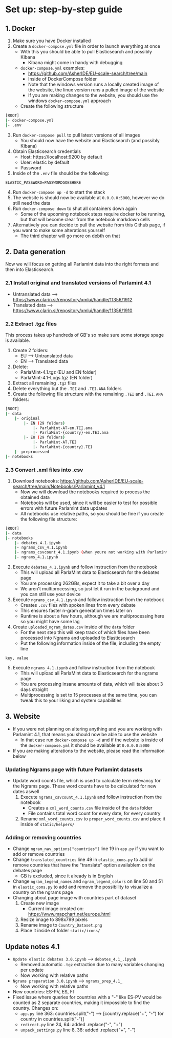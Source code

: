 # Set up: step-by-step guide

## 1. Docker
1. Make sure you have Docker installed
2. Create a `docker-compose.yml` file in order to launch everything at once
    - With this you should be able to pull Elasticsearch and possibly Kibana
        - Kibana might come in handy with debugging
    - `docker-compose.yml` examples: 
        - https://github.com/AsherIDE/EU-scale-search/tree/main
        - Inside of DockerCompose folder
        - Note that the windows version runs a locally created image of the website, the linux version runs a pulled image of the website
        - If you are making changes to the website, you should use the windows `docker-compose.yml` approach
    - Create the following structure
```sh
[ROOT]
|- docker-compose.yml
|- .env
```
3. Run `docker-compose pull` to pull latest versions of all images
    - You should now have the website and Elasticsearch (and possibly Kibana)
4. Obtain Elasticsearch credentials
    - Host: https://localhost:9200 by default
    - User: elastic by default
    - Password
5. Inside of the `.env` file should be the following: 
```
ELASTIC_PASSWORD=PASSWORDGOESHERE
```
4. Run `docker-compose up -d` to start the stack
5. The website is should now be available at `0.0.0.0:5000`, however we do still need the data
6. Run `docker-compose down` to shut all containers down again
    - Some of the upcoming notebook steps require docker to be running, but that will become clear from the notebook markdown cells
7. Alternatively you can decide to pull the website from this Github page, if you want to make some alterations yourself
    - The third chapter will go more on debth on that

## 2. Data generation
Now we will focus on getting all Parlamint data into the right formats and then into Elasticsearch.

### 2.1 Install original and translated versions of Parlamint 4.1
- Untranslated data --> https://www.clarin.si/repository/xmlui/handle/11356/1912
- Translated data --> https://www.clarin.si/repository/xmlui/handle/11356/1910

### 2.2 Extract .tgz files
This process takes up hundreds of GB's so make sure some storage spage is available.
1. Create 2 folders:
    - EU --> Untranslated data
    - EN --> Translated data
2. Delete:
    - ParlaMint-4.1.tgz (EU and EN folder)
    - ParlaMint-4.1-Logs.tgz (EN folder)
3. Extract all remaining `.tgz` files
4. Delete everything but the `.TEI` and `.TEI.ANA` folders
5. Create the following file structure with the remaining `.TEI` and `.TEI.ANA` folders:
```sh
[ROOT]
|- data
    |- original
        |- EN (29 folders)
            |- ParlaMint-AT-en.TEI.ana
            |- ParlaMint-{country}-en.TEI.ana
        |- EU (29 folders)
            |- ParlaMint-AT.TEI
            |- ParlaMint-{country}.TEI
    |- preprocessed
|- notebooks
```

### 2.3 Convert .xml files into .csv
1. Download notebooks: https://github.com/AsherIDE/EU-scale-search/tree/main/Notebooks/Parlamint_v4.1
    - Now we will download the notebooks required to process the obtained data
    - Notebooks will be used, since it will be easier to test for possible errors with future Parlamint data updates
    - All notebooks use relative paths, so you should be fine if you create the following file structure:
```sh
[ROOT]
|- data
|- notebooks
    |- debates_4.1.ipynb
    |- ngrams_csv_4.1.ipynb
    |- ngrams_csvcount_4.1.ipynb (when youre not working with Parlamint 4.1)
    |- ngrams_4.1.ipynb
```
2. Execute `debates_4.1.ipynb` and follow instruction from the notebook
    - This will upload all ParlaMint data to Elasticsearch for the debates page
    - You are processing 262GBs, expect it to take a bit over a day
    - We aren't multiprocessing, so just let it run in the background and you can still use your device
3. Execute `ngrams_csv_4.1.ipynb` and follow instruction from the notebook
    - Creates `.csv` files with spoken lines from every debate
    - This ensures faster n-gram generation times later on
    - Runtime is about a few hours, although we are multiprocessing here so you might have some lag
4. Create `uploaded_ngram_dates.csv` inside of the `data` folder
    - For the next step this will keep track of which files have been processed into Ngrams and uploaded to Elasticsearch
    - Put the following information inside of the file, including the empty line
```
key, value

```
5. Execute `ngrams_4.1.ipynb` and follow instruction from the notebook
    - This will upload all ParlaMint data to Elasticsearch for the ngrams page
    - You are processing insane amounts of data, which will take about 3 days straight
    - Multiprocessing is set to 15 processes at the same time, you can tweak this to your liking and system capabilities


## 3. Website
- If you were not planning on altering anything and you are working with Parlamint 4.1, that means you should now be able to use the website
    - In that case run `docker-compose up -d` and if the website is inside of the `docker-compose.yml` it should be available at `0.0.0.0:5000`
- If you are making alterations to the website, please read the information below

### Updating Ngrams page with future Parlamint datasets
- Update word counts file, which is used to calculate term relevancy for the Ngrams page. These word counts have to be calculated for new dates aswell
    1. Execute `ngrams_csvcount_4.1.ipynb` and follow instruction from the notebook
        - Creates a `xml_word_counts.csv` file inside of the `data` folder
        - File contains total word count for every date, for every country 
    2. Rename `xml_word_counts.csv` to `proper_word_counts.csv` and place it inside of `static/helpers/`

### Adding or removing countries
- Change `ngram_nav_options["countries"]` line 19 in `app.py` if you want to add or remove countries
- Change `translated_countries` line 49 in `elastic_coms.py` to add or remove countries that have the "translate" option availablem on the debates page
    - GB is excluded, since it already is in English
- Change `ngram_legend_names` and `ngram_legend_colors` on line 50 and 51 in `elastic_coms.py` to add and remove the possibility to visualize a country on the ngrams page
- Changing about page image with countries part of dataset
    1. Create new image
        - Current image created on: https://www.mapchart.net/europe.html
    2. Resize image to 898x799 pixels
    3. Rename image to `Country_Dataset.png`
    4. Place it inside of folder `static/icons/`

## Update notes 4.1
- `Update elastic debates 3.0.ipynb` --> `debates_4.1_.ipynb`
    - Removed automatic `.tgz` extraction due to many variables changing per update
    - Now working with relative paths
- `Ngrams preparation 3.0.ipynb` --> `ngrams_prep_4.1_`
    - Now working with relative paths
- New countries: ES-PV, ES, FI
- Fixed issue where queries for countries with a "-" like ES-PV would be counted as 2 separate countries, making it impossible to find the country. Changes on:
    - `app.py` line 363: countries.split("-") --> [country.replace("+", "-") for country in countries.split("-")]
    - `redirect.py` line 24, 64: added .replace("-", "+")
    - `unpack_settings.py` line 8, 38: added .replace("+", "-")